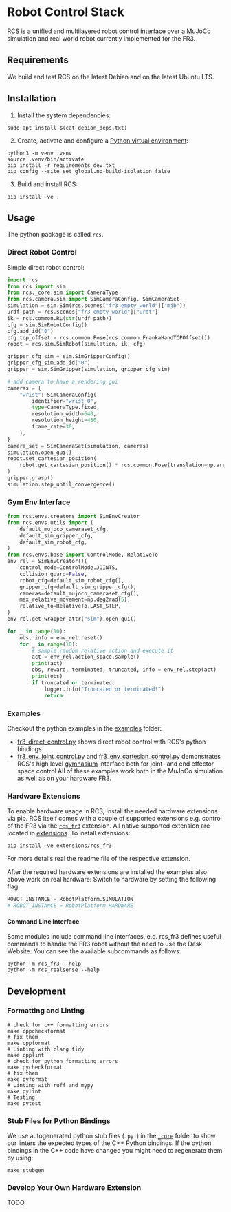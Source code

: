 # Robot Control Stack
RCS is a unified and multilayered robot control interface over a MuJoCo simulation and real world robot currently implemented for the FR3.
## Requirements
We build and test RCS on the latest Debian and on the latest Ubuntu LTS.

## Installation
1. Install the system dependencies:
```shell
sudo apt install $(cat debian_deps.txt)
```
2. Create, activate and configure a [Python virtual environment](https://docs.python.org/3/library/venv.html):
```shell
python3 -m venv .venv
source .venv/bin/activate
pip install -r requirements_dev.txt
pip config --site set global.no-build-isolation false
```
3. Build and install RCS:
```shell
pip install -ve .
```

## Usage
The python package is called `rcs`.

### Direct Robot Control
Simple direct robot control:
```python
import rcs
from rcs import sim
from rcs._core.sim import CameraType
from rcs.camera.sim import SimCameraConfig, SimCameraSet
simulation = sim.Sim(rcs.scenes["fr3_empty_world"]["mjb"])
urdf_path = rcs.scenes["fr3_empty_world"]["urdf"]
ik = rcs.common.RL(str(urdf_path))
cfg = sim.SimRobotConfig()
cfg.add_id("0")
cfg.tcp_offset = rcs.common.Pose(rcs.common.FrankaHandTCPOffset())
robot = rcs.sim.SimRobot(simulation, ik, cfg)

gripper_cfg_sim = sim.SimGripperConfig()
gripper_cfg_sim.add_id("0")
gripper = sim.SimGripper(simulation, gripper_cfg_sim)

# add camera to have a rendering gui
cameras = {
    "wrist": SimCameraConfig(
        identifier="wrist_0",
        type=CameraType.fixed,
        resolution_width=640,
        resolution_height=480,
        frame_rate=30,
    ),
}
camera_set = SimCameraSet(simulation, cameras)
simulation.open_gui()
robot.set_cartesian_position(
    robot.get_cartesian_position() * rcs.common.Pose(translation=np.array([0.05, 0, 0]))
)
gripper.grasp()
simulation.step_until_convergence()
```
### Gym Env Interface
```python
from rcs.envs.creators import SimEnvCreator
from rcs.envs.utils import (
    default_mujoco_cameraset_cfg,
    default_sim_gripper_cfg,
    default_sim_robot_cfg,
)
from rcs.envs.base import ControlMode, RelativeTo
env_rel = SimEnvCreator()(
    control_mode=ControlMode.JOINTS,
    collision_guard=False,
    robot_cfg=default_sim_robot_cfg(),
    gripper_cfg=default_sim_gripper_cfg(),
    cameras=default_mujoco_cameraset_cfg(),
    max_relative_movement=np.deg2rad(5),
    relative_to=RelativeTo.LAST_STEP,
)
env_rel.get_wrapper_attr("sim").open_gui()

for _ in range(10):
    obs, info = env_rel.reset()
    for _ in range(10):
        # sample random relative action and execute it
        act = env_rel.action_space.sample()
        print(act)
        obs, reward, terminated, truncated, info = env_rel.step(act)
        print(obs)
        if truncated or terminated:
            logger.info("Truncated or terminated!")
            return
```
### Examples
Checkout the python examples in the [examples](examples) folder:
- [fr3_direct_control.py](examples/fr3.py) shows direct robot control with RCS's python bindings
- [fr3_env_joint_control.py](examples/env_joint_control.py) and [fr3_env_cartesian_control.py](examples/env_cartesian_control.py) demonstrates RCS's high level [gymnasium](https://gymnasium.farama.org/) interface both for joint- and end effector space control
All of these examples work both in the MuJoCo simulation as well as on your hardware FR3.


### Hardware Extensions
To enable hardware usage in RCS, install the needed hardware extensions via pip. RCS itself comes with a couple of supported extensions e.g. control of the FR3 via the [`rcs_fr3`](extensions/rcs_fr3) extension. All native supported extension are located in [extensions](extensions).
To install extensions:
```shell
pip install -ve extensions/rcs_fr3
```
For more details real the readme file of the respective extension.

After the required hardware extensions are installed the examples also above work on real hardware:
Switch to hardware by setting the following flag:
```python
ROBOT_INSTANCE = RobotPlatform.SIMULATION
# ROBOT_INSTANCE = RobotPlatform.HARDWARE
```

#### Command Line Interface
Some modules include command line interfaces, e.g. rcs_fr3 defines useful commands to handle the FR3 robot without the need to use the Desk Website.
You can see the available subcommands as follows:
```shell
python -m rcs_fr3 --help
python -m rcs_realsense --help
```

## Development
### Formatting and Linting
```shell
# check for c++ formatting errors
make cppcheckformat
# fix them
make cppformat
# Linting with clang tidy
make cpplint
# check for python formatting errors
make pycheckformat
# fix them
make pyformat
# Linting with ruff and mypy
make pylint
# Testing
make pytest
```
### Stub Files for Python Bindings
We use autogenerated python stub files (`.pyi`) in the [`_core`](python/rcs/_core/) folder to show our linters the expected types of the C++ Python bindings.
If the python bindings in the C++ code have changed you might need to regenerate them by using:
```shell
make stubgen
```

### Develop Your Own Hardware Extension
TODO

